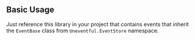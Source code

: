 ## Basic Usage

Just reference this library in your project that contains events that inherit the `EventBase` class from `Uneventful.EventStore` namespace.